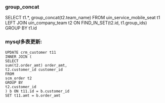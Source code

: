 ### group_concat
   SELECT
	t1.*, group_concat(t2.team_name)
	FROM
	uin_service_mobile_seat t1
	LEFT JOIN uin_company_team t2 ON FIND_IN_SET(t2.id, t1.group_ids)
	GROUP BY
	t1.id
### mysql多表更新:
    UPDATE crm_customer t11
    INNER JOIN (
    SELECT
    sum(t2.order_amt) order_amt,
    t2.customer_id customer_id
    FROM
    scm_order t2
    GROUP BY
    t2.customer_id
    ) b ON t11.id = b.customer_id
    SET t11.amt = b.order_amt    